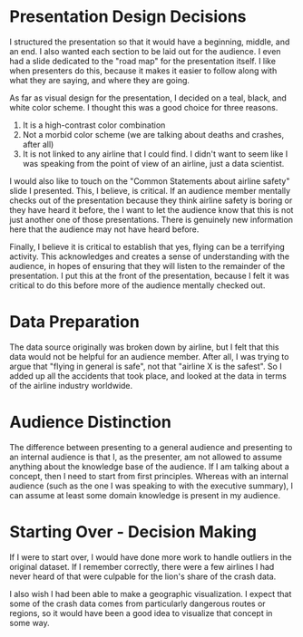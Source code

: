 # Presentation Design Decisions

I structured the presentation so that it would have a beginning, middle, and an end. I also wanted each section to be laid out for the audience. I even had a slide dedicated to the "road map" for the presentation itself. I like when presenters do this, because it makes it easier to follow along with what they are saying, and where they are going.

As far as visual design for the presentation, I decided on a teal, black, and white color scheme. I thought this was a good choice for three reasons.
1. It is a high-contrast color combination
2. Not a morbid color scheme (we are talking about deaths and crashes, after all)
3. It is not linked to any airline that I could find. I didn't want to seem like I was speaking from the point of view of an airline, just a data scientist.

I would also like to touch on the "Common Statements about airline safety" slide I presented. This, I believe, is critical. If an audience member mentally checks out of the presentation because they think airline safety is boring or they have heard it before, the I want to let the audience know that this is not just another one of those presentations. There is genuinely new information here that the audience may not have heard before. 

Finally, I believe it is critical to establish that yes, flying can be a terrifying activity. This acknowledges and creates a sense of understanding with the audience, in hopes of ensuring that they will listen to the remainder of the presentation. I put this at the front of the presentation, because I felt it was critical to do this before more of the audience mentally checked out.

# Data Preparation

The data source originally was broken down by airline, but I felt that this data would not be helpful for an audience member. After all, I was trying to argue that "flying in general is safe", not that "airline X is the safest". So I added up all the accidents that took place, and looked at the data in terms of the airline industry worldwide.

# Audience Distinction

The difference between presenting to a general audience and presenting to an internal audience is that I, as the presenter, am not allowed to assume anything about the knowledge base of the audience. If I am talking about a concept, then I need to start from first principles. Whereas with an internal audience (such as the one I was speaking to with the executive summary), I can assume at least some domain knowledge is present in my audience. 

# Starting Over - Decision Making

If I were to start over, I would have done more work to handle outliers in the original dataset. If I remember correctly, there were a few airlines I had never heard of that were culpable for the lion's share of the crash data.

I also wish I had been able to make a geographic visualization. I expect that some of the crash data comes from particularly dangerous routes or regions, so it would have been a good idea to visualize that concept in some way.


